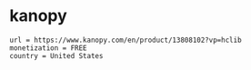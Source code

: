 # kanopy

~~~
url = https://www.kanopy.com/en/product/13808102?vp=hclib
monetization = FREE
country = United States
~~~
